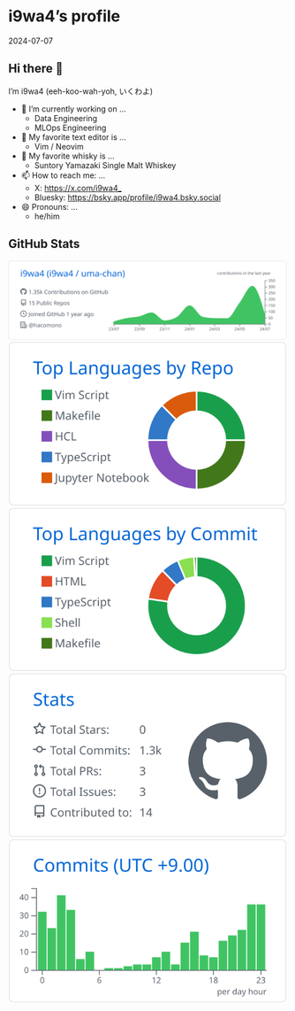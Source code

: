 # i9wa4’s profile

2024-07-07

<!--
**i9wa4/i9wa4** is a ✨ _special_ ✨ repository because its `README.md` (this file) appears on your GitHub profile.
&#10;Here are some ideas to get you started:
&#10;- 🔭 I’m currently working on ...
- 🌱 I’m currently learning ...
- 👯 I’m looking to collaborate on ...
- 🤔 I’m looking for help with ...
- 💬 Ask me about ...
- 📫 How to reach me: ...
- 😄 Pronouns: ...
- ⚡ Fun fact: ...
-->

## Hi there 👋

I’m i9wa4 (eeh-koo-wah-yoh, いくわよ)

- 🔭 I’m currently working on …
  - Data Engineering
  - MLOps Engineering
- 📝 My favorite text editor is …
  - Vim / Neovim
- 🍺 My favorite whisky is …
  - Suntory Yamazaki Single Malt Whiskey
- 📫 How to reach me: …
  - X: <https://x.com/i9wa4_>
  - Bluesky: <https://bsky.app/profile/i9wa4.bsky.social>
- 😄 Pronouns: …
  - he/him

## GitHub Stats

[![](https://raw.githubusercontent.com/i9wa4/i9wa4/main/profile-summary-card-output/github/0-profile-details.svg)](https://github.com/vn7n24fzkq/github-profile-summary-cards)
[![](https://raw.githubusercontent.com/i9wa4/i9wa4/main/profile-summary-card-output/github/1-repos-per-language.svg)](https://github.com/vn7n24fzkq/github-profile-summary-cards)
[![](https://raw.githubusercontent.com/i9wa4/i9wa4/main/profile-summary-card-output/github/2-most-commit-language.svg)](https://github.com/vn7n24fzkq/github-profile-summary-cards)
[![](https://raw.githubusercontent.com/i9wa4/i9wa4/main/profile-summary-card-output/github/3-stats.svg)](https://github.com/vn7n24fzkq/github-profile-summary-cards)
[![](https://raw.githubusercontent.com/i9wa4/i9wa4/main/profile-summary-card-output/github/4-productive-time.svg)](https://github.com/vn7n24fzkq/github-profile-summary-cards)
